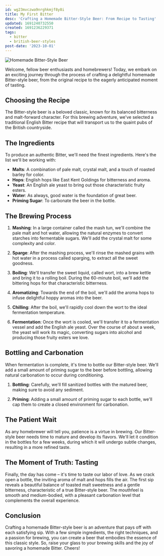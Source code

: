 ```yaml
---
id: wg23mvczwa9nrghkmjf8y8i
title: My First Bitter
desc: 'Crafting a Homemade Bitter-Style Beer: From Recipe to Tasting'
updated: 1691240732550
created: 1691236229371
tags:
  - bitter
  - british-beer-styles
post-date: '2023-10-01'
---
```

![Homemade Bitter-Style Beer](/assets/bitter.png)

Welcome, fellow beer enthusiasts and homebrewers! Today, we embark on an exciting journey through the process of crafting a delightful homemade Bitter-style beer, from the original recipe to the eagerly anticipated moment of tasting.

## Choosing the Recipe

The Bitter-style beer is a beloved classic, known for its balanced bitterness and malt-forward character. For this brewing adventure, we've selected a traditional English Bitter recipe that will transport us to the quaint pubs of the British countryside.

## The Ingredients

To produce an authentic Bitter, we'll need the finest ingredients. Here's the list we'll be working with:

- **Malts**: A combination of pale malt, crystal malt, and a touch of roasted barley for color.
- **Hops**: English hops like East Kent Goldings for bitterness and aroma.
- **Yeast**: An English ale yeast to bring out those characteristic fruity esters.
- **Water**: As always, good water is the foundation of great beer.
- **Priming Sugar**: To carbonate the beer in the bottle.

## The Brewing Process

1. **Mashing**: In a large container called the mash tun, we'll combine the pale malt and hot water, allowing the natural enzymes to convert starches into fermentable sugars. We'll add the crystal malt for some complexity and color.

2. **Sparge**: After the mashing process, we'll rinse the mashed grains with hot water in a process called sparging, to extract all the sweet goodness.

3. **Boiling**: We'll transfer the sweet liquid, called wort, into a brew kettle and bring it to a rolling boil. During the 60-minute boil, we'll add the bittering hops for that characteristic bitterness.

4. **Aromatizing**: Towards the end of the boil, we'll add the aroma hops to infuse delightful hoppy aromas into the beer.

5. **Chilling**: After the boil, we'll rapidly cool down the wort to the ideal fermentation temperature.

6. **Fermentation**: Once the wort is cooled, we'll transfer it to a fermentation vessel and add the English ale yeast. Over the course of about a week, the yeast will work its magic, converting sugars into alcohol and producing those fruity esters we love.

## Bottling and Carbonation

When fermentation is complete, it's time to bottle our Bitter-style beer. We'll add a small amount of priming sugar to the beer before bottling, allowing natural carbonation to occur during conditioning.

1. **Bottling**: Carefully, we'll fill sanitized bottles with the matured beer, making sure to avoid any sediment.

2. **Priming**: Adding a small amount of priming sugar to each bottle, we'll cap them to create a closed environment for carbonation.

## The Patient Wait

As any homebrewer will tell you, patience is a virtue in brewing. Our Bitter-style beer needs time to mature and develop its flavors. We'll let it condition in the bottles for a few weeks, during which it will undergo subtle changes, resulting in a more refined taste.

## The Moment of Truth: Tasting

Finally, the day has come – it's time to taste our labor of love. As we crack open a bottle, the inviting aroma of malt and hops fills the air. The first sip reveals a beautiful balance of toasted malt sweetness and a gentle bitterness, characteristic of a true Bitter-style beer. The mouthfeel is smooth and medium-bodied, with a pleasant carbonation level that complements the overall experience.

## Conclusion

Crafting a homemade Bitter-style beer is an adventure that pays off with each satisfying sip. With a few simple ingredients, the right techniques, and a passion for brewing, you can create a beer that embodies the essence of this classic style. So, raise your glass to your brewing skills and the joy of savoring a homemade Bitter. Cheers!
